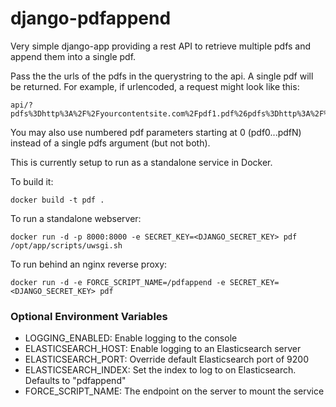 # django-pdfappend
Very simple django-app providing a rest API to retrieve multiple pdfs and
append them into a single pdf.

Pass the the urls of the pdfs in the querystring to the api. A single pdf will be returned.
For example, if urlencoded, a request might look like this:

```
api/?pdfs%3Dhttp%3A%2F%2Fyourcontentsite.com%2Fpdf1.pdf%26pdfs%3Dhttp%3A%2F%2Fyourcontentsite%2Fpdf2.pdf
```
You may also use numbered pdf parameters starting at 0 (pdf0...pdfN) instead of a single pdfs argument (but not both).


This is currently setup to run as a standalone service in Docker.

To build it:

    docker build -t pdf .

To run a standalone webserver:

    docker run -d -p 8000:8000 -e SECRET_KEY=<DJANGO_SECRET_KEY> pdf /opt/app/scripts/uwsgi.sh
    
To run behind an nginx reverse proxy:

    docker run -d -e FORCE_SCRIPT_NAME=/pdfappend -e SECRET_KEY=<DJANGO_SECRET_KEY> pdf


### Optional Environment Variables

* LOGGING_ENABLED: Enable logging to the console
* ELASTICSEARCH_HOST: Enable logging to an Elasticsearch server
* ELASTICSEARCH_PORT: Override default Elasticsearch port of 9200
* ELASTICSEARCH_INDEX: Set the index to log to on Elasticsearch. Defaults to "pdfappend"
* FORCE_SCRIPT_NAME: The endpoint on the server to mount the service
